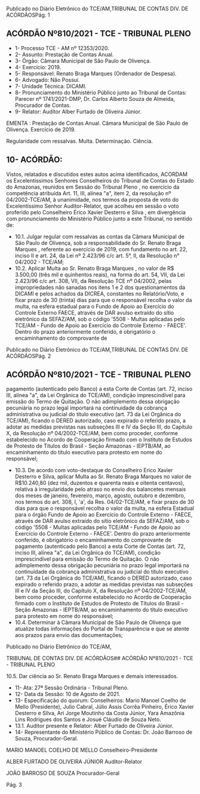 Publicado  no  Diário  Eletrônico do TCE/AM,TRIBUNAL DE CONTAS DIV. DE ACÓRDÃOSPág. 1

## ACÓRDÃO Nº810/2021 - TCE - TRIBUNAL PLENO

- 1- Processo TCE - AM nº 12353/2020.
- 2- Assunto: Prestação de Contas Anual.
- 3- Órgão: Câmara Municipal de São Paulo de Olivença.
- 4- Exercício: 2019.
- 5- Responsável: Renato Braga Marques (Ordenador de Despesa).
- 6- Advogado: Não Possui.
- 7- Unidade Técnica: DICAMI.
- 8- Pronunciamento  do  Ministério  Público  junto  ao  Tribunal  de  Contas: Parecer  nº 1741/2021-DMP, Dr. Carlos Alberto Souza de Almeida, Procurador de Contas.
- 9- Relator: Auditor Alber Furtado de Oliveira Júnior.

EMENTA : Prestação  de  Contas  Anual. Câmara Municipal  de  São  Paulo  de  Olivença.  Exercício  de 2019.

Regularidade  com  ressalvas.  Multa.  Determinação. Ciência.

## 10-  ACÓRDÃO:

Vistos, relatados e discutidos estes autos acima identificados, ACORDAM os Excelentíssimos Senhores Conselheiros do Tribunal de Contas do Estado do Amazonas, reunidos em Sessão do Tribunal Pleno , no exercício da competência atribuída Art. 11, III, alínea  "a",  item  2,  da  resolução  nº  04/2002-TCE/AM, à  unanimidade, nos  termos  da proposta  de  voto  do  Excelentíssimo  Senhor  Auditor-Relator,  que  acolheu  em  sessão  o voto  proferido  pelo  Conselheiro  Érico  Xavier  Desterro  e  Silva , em  divergência com pronunciamento do Ministério Público junto a este Tribunal, no sentido de:

- 10.1. Julgar  regular  com  ressalvas as  contas  da  Câmara  Municipal  de  São Paulo de Olivença, sob a responsabilidade do Sr. Renato  Braga Marques ,  referente  ao  exercício  de  2019,  com  fundamento  no  art.  22, inciso  II  e  art.  24,  da  Lei  nº  2.423/96  c/c  art.  5°,  II,  da  Resolução  n° 04/2002 - TCE/AM;
- 10.2. Aplicar Multa ao Sr. Renato Braga Marques ,  no  valor  de R$ 3.500,00 (três mil e quinhentos reais), na forma do art. 54, VII, da Lei 2.423/96 c/c art.  308,  VII,  da  Resolução  TCE  nº  04/2002,  pelas  impropriedades  não sanadas nos itens 1 e 2 dos questionamentos da DICAMI e pelos achados da DICREA, constantes no Relatório/Voto, e fixar prazo de 30 (trinta) dias para que o responsável recolha o valor da multa, na esfera estadual para  o Fundo  de  Apoio  ao  Exercício  do  Controle  Externo  FAECE, através de DAR avulso extraído do sítio eletrônico da SEFAZ/AM, sob o código '5508 - Multas aplicadas pelo TCE/AM - Fundo de Apoio ao Exercício do Controle Externo - FAECE'. Dentro do prazo anteriormente conferido, é obrigatório o encaminhamento do comprovante de

Publicado  no  Diário  Eletrônico do TCE/AM,TRIBUNAL DE CONTAS DIV. DE ACÓRDÃOSPág. 2

## ACÓRDÃO Nº810/2021 - TCE - TRIBUNAL PLENO

pagamento  (autenticado  pelo  Banco)  a  esta  Corte  de  Contas  (art.  72, inciso III, alínea "a", da Lei Orgânica do TCE/AM), condição imprescindível para emissão do Termo de Quitação. O não adimplemento dessa obrigação pecuniária no prazo legal importará na continuidade da cobrança  administrativa  ou  judicial  do  título  executivo  (art.  73  da  Lei Orgânica  do  TCE/AM),  ficando  o  DERED  autorizado,  caso  expirado  o referido prazo, a adotar as medidas previstas nas subseções III e IV da Seção III,  do  Capítulo  X,  da  Resolução  nº  04/2002-TCE/AM,  bem  como proceder, conforme estabelecido no Acordo de Cooperação firmado com o Instituto de Estudos de Protesto de Títulos do Brasil - Seção Amazonas -  IEPTB/AM,  ao  encaminhamento  do  título  executivo  para  protesto  em nome do responsável;

- 10.3. De acordo com voto-destaque do Conselheiro Erico Xavier Desterro e  Silva,  aplicar  Multa ao Sr.  Renato  Braga  Marques no  valor  de R$10.240,80 (dez mil, duzentos e quarenta reais e oitenta centavos), relativa  à  irregularidade  pelo  atraso  no  envio  dos  balancetes mensais  dos  meses  de  janeiro,  fevereiro,  março,  agosto,  outubro  e dezembro, nos termos do art. 308, I, 'a', da Res. 04/02-TCE/AM, e fixar prazo de 30 dias para  que  o  responsável  recolha  o  valor  da  multa,  na esfera  Estadual  para  o  órgão  Fundo  de  Apoio  ao  Exercício  do  Controle Externo - FAECE, através de DAR avulso extraído do sítio eletrônico da SEFAZ/AM, sob o código '5508 - Multas aplicadas pelo TCE/AM - Fundo de  Apoio  ao  Exercício  do  Controle  Externo  -  FAECE'.  Dentro  do  prazo anteriormente conferido, é obrigatório o encaminhamento do comprovante de pagamento (autenticado pelo Banco) a esta Corte de Contas (art. 72, inciso III, alínea "a", da Lei Orgânica do TCE/AM), condição imprescindível para emissão do Termo de Quitação. O não adimplemento dessa obrigação pecuniária no prazo legal importará na continuidade da cobrança  administrativa  ou  judicial  do  título  executivo  (art.  73  da  Lei Orgânica  do  TCE/AM),  ficando  o  DERED  autorizado,  caso  expirado  o referido prazo, a adotar as medidas previstas nas subseções III e IV da Seção III,  do  Capítulo  X,  da  Resolução  nº  04/2002-TCE/AM,  bem  como proceder, conforme estabelecido no Acordo de Cooperação firmado com o Instituto de Estudos de Protesto de Títulos do Brasil - Seção Amazonas -  IEPTB/AM,  ao  encaminhamento  do  título  executivo  para  protesto  em nome do responsável;
- 10.4. Determinar à Câmara Municipal de São Paulo de Olivença que atualize todas informações do Portal de Transparência e que se atente aos prazos para envio das documentações;

Publicado  no  Diário  Eletrônico do TCE/AM,

TRIBUNAL DE CONTAS DIV. DE ACÓRDÃOS## ACÓRDÃO Nº810/2021 - TCE - TRIBUNAL PLENO

10.5. Dar ciência ao Sr. Renato Braga Marques e demais interessados.

- 11-  Ata: 27ª Sessão Ordinária - Tribunal Pleno.
- 12-  Data da Sessão: 10 de Agosto de 2021.
- 13-  Especificação do quorum: Conselheiros: Mario Manoel Coelho de Mello (Presidente), Julio Cabral, Júlio Assis Corrêa Pinheiro, Érico Xavier Desterro e Silva, Ari  Jorge  Moutinho  da  Costa  Júnior,  Yara  Amazônia  Lins  Rodrigues  dos  Santos  e Josué Cláudio de Souza Neto.
- 13.1. Auditor presente e Relator: Alber Furtado de Oliveira Júnior.
- 14-  Representante  do  Ministério  Público  de  Contas: Dr. João  Barroso  de  Souza, Procurador-Geral.

MARIO MANOEL COELHO DE MELLO Conselheiro-Presidente

ALBER FURTADO DE OLIVEIRA JÚNIOR Auditor-Relator

JOÃO BARROSO DE SOUZA Procurador-Geral

Pág. 3
